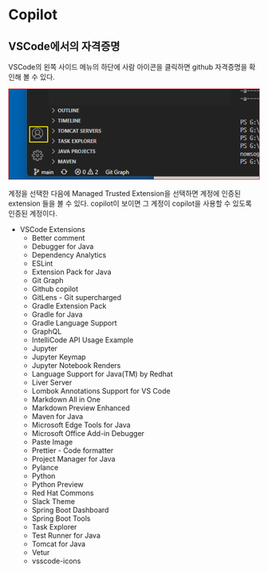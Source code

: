 # Copilot 


## VSCode에서의 자격증명
VSCode의 왼쪽 사이드 메뉴의 하단에 사람 아이콘을 클릭하면 github 자격증명을 확인해 볼 수 있다. 

![](.gitbook/assets/vscode/vscode-credential.png)

계정을 선택한 다음에 Managed Trusted Extension을 선택하면 계정에 인증된 extension 들을 볼 수 있다.  copilot이 보이면 그 계정이 copilot을 사용할 수 있도록 인증된 계정이다. 



* VSCode Extensions
  * Better comment
  * Debugger for Java
  * Dependency Analytics
  * ESLint
  * Extension Pack for Java
  * Git Graph
  * Github copilot 
  * GitLens - Git supercharged
  * Gradle Extension Pack
  * Gradle for Java
  * Gradle Language Support
  * GraphQL
  * IntelliCode API Usage Example
  * Jupyter
  * Jupyter Keymap
  * Jupyter Notebook Renders 
  * Language Support for Java(TM) by Redhat
  * Liver Server
  * Lombok Annotations Support for VS Code
  * Markdown All in One
  * Markdown Preview Enhanced
  * Maven for Java
  * Microsoft Edge Tools for Java
  * Microsoft Office Add-in Debugger
  * Paste Image
  * Prettier - Code formatter
  * Project Manager for Java
  * Pylance
  * Python 
  * Python Preview
  * Red Hat Commons
  * Slack Theme
  * Spring Boot Dashboard
  * Spring Boot Tools
  * Task Explorer
  * Test Runner for Java
  * Tomcat for Java
  * Vetur
  * vsscode-icons
  



